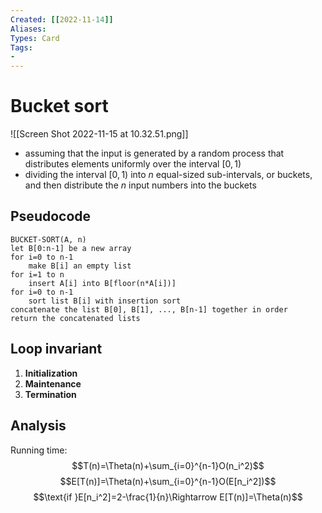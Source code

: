 ```yaml
---
Created: [[2022-11-14]]
Aliases: 
Types: Card
Tags: 
- 
---
```

# Bucket sort
![[Screen Shot 2022-11-15 at 10.32.51.png]]
- assuming that the input is generated by a random process that distributes elements uniformly over the interval $[0, 1)$
- dividing the interval $[0, 1)$ into $n$ equal-sized sub-intervals, or buckets, and then distribute the $n$ input numbers into the buckets

## Pseudocode
```Pseudocode
BUCKET-SORT(A, n)
let B[0:n-1] be a new array
for i=0 to n-1
	make B[i] an empty list
for i=1 to n
	insert A[i] into B[floor(n*A[i])]
for i=0 to n-1
	sort list B[i] with insertion sort
concatenate the list B[0], B[1], ..., B[n-1] together in order
return the concatenated lists
```

## Loop invariant
1. **Initialization**
2. **Maintenance**
3. **Termination**

## Analysis
Running time: 
$$T(n)=\Theta(n)+\sum_{i=0}^{n-1}O(n_i^2)$$
$$E[T(n)]=\Theta(n)+\sum_{i=0}^{n-1}O(E[n_i^2])$$
$$\text{if }E[n_i^2]=2-\frac{1}{n}\Rightarrow E[T(n)]=\Theta(n)$$
